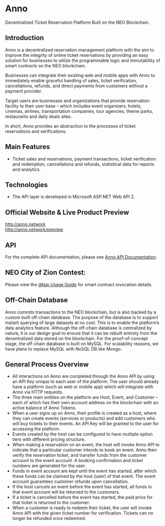 # Anno
Decentralized Ticket Reservation Platform Built on the NEO Blockchain.

## Introduction
Anno is a decentralized reservation management platform with the aim to improve the integrity of online ticket reservations by providing an easy solution for businesses to utilize the programmable logic and immutability of smart contracts on the NEO blockchain.

Businesses can integrate their existing web and mobile apps with Anno to immediately enable graceful handling of sales, ticket verification, cancellations, refunds, and direct payments from customers without a payment provider.

Target users are businesses and organizations that provide reservation facility to their user base – which includes event organizers, hotels, cinemas, airlines, transportation companies, tour agencies, theme parks, restaurants and daily deals sites.

In short, Anno provides an abstraction to the processes of ticket reservations and verifications.

## Main Features
*	Ticket sales and reservations, payment transactions, ticket verification and redemption, cancellations and refunds, statistical data for reports and analytics.

## Technologies
*	The API layer is developed in Microsoft ASP.NET Web API 2.

## Official Website & Live Product Preview
<a href="http://anno.network" target="_blank">http://anno.network</a><br />
<a href="http://anno.network/preview" target="_blank">http://anno.network/preview</a>

## API
For the complete API documentation, please see <a href="https://documenter.getpostman.com/view/469639/anno-api/RVfyDW5V" target="_blank">Anno API Documentation</a>.

## NEO City of Zion Contest:
Please view the <a href="http://anno.network/docs/dapp-usage-guide.pdf" target="_blank">dApp Usage Guide</a> for smart contract invocation details.


## Off-Chain Database
Anno commits transactions to the NEO blockchain, but is also backed by a custom built off-chain database. The purpose of the database is to support instant querying of large datasets at no cost. This is to enable the platform’s data analytics feature. Although the off-chain database is centralized by nature, it is our design goal to ensure that it can be rebuilt entirely from the decentralized data stored on the blockchain.
For the proof-of-concept stage, the off-chain database is built on MySQL. For scalability reasons, we have plans to replace MySQL with NoSQL DB like Mongo.

## General Process Overview
*	All interactions on Anno are completed through the Anno API by using an API Key unique to each user of the platform. The user should already have a platform (such as web or mobile app) which will integrate with Anno via HTTP requests.
*	The three main entities on the platform are Host, Event, and Customer – each of which has their own account address on the blockchain with an active balance of Anno Tokens.
*	When a user signs up on Anno, their profile is created as a host, where they can create events (services or products) and add customers who will buy tickets to their events. An API Key will be granted to the user for accessing the platform.
*	Events created by the host can be configured to have multiple option tiers with different pricing structure.
*	When making a reservation on an event, the host will invoke Anno API to indicate that a particular customer intends to book an event. Anno then verify the reservation ticket, and transfer funds from the customer account to the event account. A booking confirmation and ticket numbers are generated for the user.
*	Funds in event account are kept until the event has started, after which these funds can be claimed by the host (user) of that event. The event account guarantees customer refunds upon cancellation.
*	If the host cancels an event before the event has started, all funds in that event account will be returned to the customers.
*	If a ticket is cancelled before the event has started, the paid price for that ticket is returned to the customer.
*	When a customer is ready to redeem their ticket, the user will invoke Anno API with the given ticket number for verification. Tickets can no longer be refunded once redeemed.

